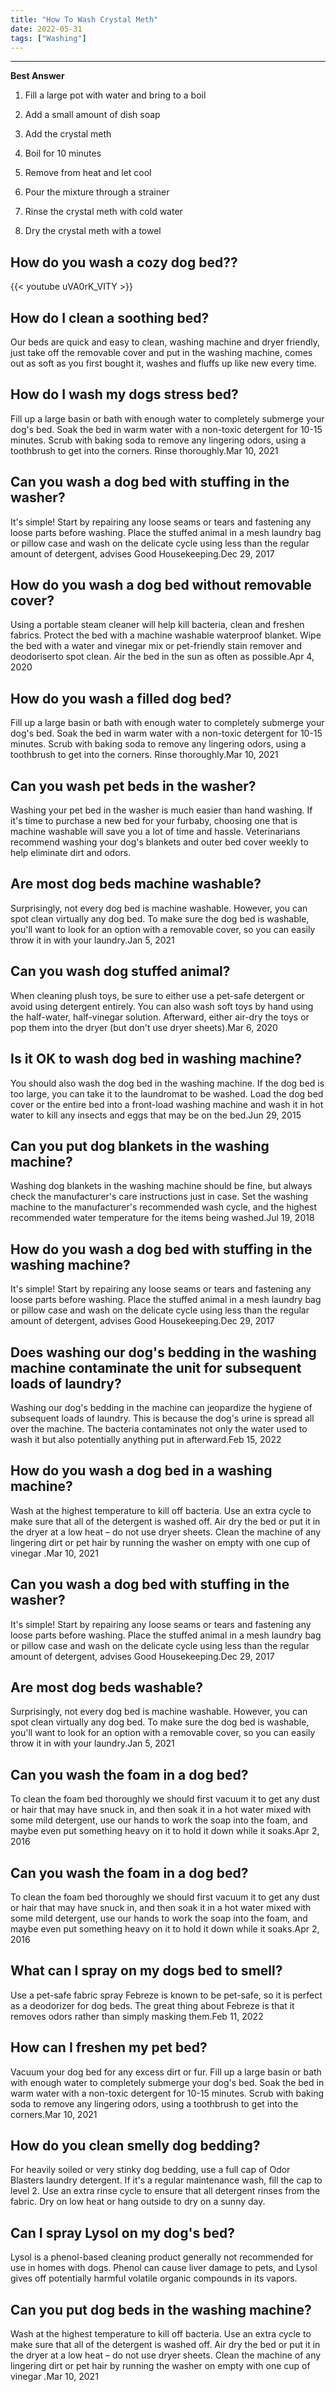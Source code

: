 ```yaml
---
title: "How To Wash Crystal Meth"
date: 2022-05-31
tags: ["Washing"]
---
```


---
**Best Answer**


1. Fill a large pot with water and bring to a boil

2. Add a small amount of dish soap

3. Add the crystal meth

4. Boil for 10 minutes

5. Remove from heat and let cool

6. Pour the mixture through a strainer

7. Rinse the crystal meth with cold water

8. Dry the crystal meth with a towel

## How do you wash a cozy dog bed??

{{< youtube uVA0rK_VITY >}}

## How do I clean a soothing bed?
Our beds are quick and easy to clean, washing machine and dryer friendly, just take off the removable cover and put in the washing machine, comes out as soft as you first bought it, washes and fluffs up like new every time.

## How do I wash my dogs stress bed?
Fill up a large basin or bath with enough water to completely submerge your dog's bed. Soak the bed in warm water with a non-toxic detergent for 10-15 minutes. Scrub with baking soda to remove any lingering odors, using a toothbrush to get into the corners. Rinse thoroughly.Mar 10, 2021

## Can you wash a dog bed with stuffing in the washer?
It's simple! Start by repairing any loose seams or tears and fastening any loose parts before washing. Place the stuffed animal in a mesh laundry bag or pillow case and wash on the delicate cycle using less than the regular amount of detergent, advises Good Housekeeping.Dec 29, 2017

## How do you wash a dog bed without removable cover?
Using a portable steam cleaner will help kill bacteria, clean and freshen fabrics. Protect the bed with a machine washable waterproof blanket. Wipe the bed with a water and vinegar mix or pet-friendly stain remover and deodoriserto spot clean. Air the bed in the sun as often as possible.Apr 4, 2020

## How do you wash a filled dog bed?
Fill up a large basin or bath with enough water to completely submerge your dog's bed. Soak the bed in warm water with a non-toxic detergent for 10-15 minutes. Scrub with baking soda to remove any lingering odors, using a toothbrush to get into the corners. Rinse thoroughly.Mar 10, 2021

## Can you wash pet beds in the washer?
Washing your pet bed in the washer is much easier than hand washing. If it's time to purchase a new bed for your furbaby, choosing one that is machine washable will save you a lot of time and hassle. Veterinarians recommend washing your dog's blankets and outer bed cover weekly to help eliminate dirt and odors.

## Are most dog beds machine washable?
Surprisingly, not every dog bed is machine washable. However, you can spot clean virtually any dog bed. To make sure the dog bed is washable, you'll want to look for an option with a removable cover, so you can easily throw it in with your laundry.Jan 5, 2021

## Can you wash dog stuffed animal?
When cleaning plush toys, be sure to either use a pet-safe detergent or avoid using detergent entirely. You can also wash soft toys by hand using the half-water, half-vinegar solution. Afterward, either air-dry the toys or pop them into the dryer (but don't use dryer sheets).Mar 6, 2020

## Is it OK to wash dog bed in washing machine?
You should also wash the dog bed in the washing machine. If the dog bed is too large, you can take it to the laundromat to be washed. Load the dog bed cover or the entire bed into a front-load washing machine and wash it in hot water to kill any insects and eggs that may be on the bed.Jun 29, 2015

## Can you put dog blankets in the washing machine?
Washing dog blankets in the washing machine should be fine, but always check the manufacturer's care instructions just in case. Set the washing machine to the manufacturer's recommended wash cycle, and the highest recommended water temperature for the items being washed.Jul 19, 2018

## How do you wash a dog bed with stuffing in the washing machine?
It's simple! Start by repairing any loose seams or tears and fastening any loose parts before washing. Place the stuffed animal in a mesh laundry bag or pillow case and wash on the delicate cycle using less than the regular amount of detergent, advises Good Housekeeping.Dec 29, 2017

## Does washing our dog's bedding in the washing machine contaminate the unit for subsequent loads of laundry?
Washing our dog's bedding in the machine can jeopardize the hygiene of subsequent loads of laundry. This is because the dog's urine is spread all over the machine. The bacteria contaminates not only the water used to wash it but also potentially anything put in afterward.Feb 15, 2022

## How do you wash a dog bed in a washing machine?
Wash at the highest temperature to kill off bacteria. Use an extra cycle to make sure that all of the detergent is washed off. Air dry the bed or put it in the dryer at a low heat – do not use dryer sheets. Clean the machine of any lingering dirt or pet hair by running the washer on empty with one cup of vinegar .Mar 10, 2021

## Can you wash a dog bed with stuffing in the washer?
It's simple! Start by repairing any loose seams or tears and fastening any loose parts before washing. Place the stuffed animal in a mesh laundry bag or pillow case and wash on the delicate cycle using less than the regular amount of detergent, advises Good Housekeeping.Dec 29, 2017

## Are most dog beds washable?
Surprisingly, not every dog bed is machine washable. However, you can spot clean virtually any dog bed. To make sure the dog bed is washable, you'll want to look for an option with a removable cover, so you can easily throw it in with your laundry.Jan 5, 2021

## Can you wash the foam in a dog bed?
To clean the foam bed thoroughly we should first vacuum it to get any dust or hair that may have snuck in, and then soak it in a hot water mixed with some mild detergent, use our hands to work the soap into the foam, and maybe even put something heavy on it to hold it down while it soaks.Apr 2, 2016

## Can you wash the foam in a dog bed?
To clean the foam bed thoroughly we should first vacuum it to get any dust or hair that may have snuck in, and then soak it in a hot water mixed with some mild detergent, use our hands to work the soap into the foam, and maybe even put something heavy on it to hold it down while it soaks.Apr 2, 2016

## What can I spray on my dogs bed to smell?
Use a pet-safe fabric spray Febreze is known to be pet-safe, so it is perfect as a deodorizer for dog beds. The great thing about Febreze is that it removes odors rather than simply masking them.Feb 11, 2022

## How can I freshen my pet bed?
Vacuum your dog bed for any excess dirt or fur. Fill up a large basin or bath with enough water to completely submerge your dog's bed. Soak the bed in warm water with a non-toxic detergent for 10-15 minutes. Scrub with baking soda to remove any lingering odors, using a toothbrush to get into the corners.Mar 10, 2021

## How do you clean smelly dog bedding?
For heavily soiled or very stinky dog bedding, use a full cap of Odor Blasters laundry detergent. If it's a regular maintenance wash, fill the cap to level 2. Use an extra rinse cycle to ensure that all detergent rinses from the fabric. Dry on low heat or hang outside to dry on a sunny day.

## Can I spray Lysol on my dog's bed?
Lysol is a phenol-based cleaning product generally not recommended for use in homes with dogs. Phenol can cause liver damage to pets, and Lysol gives off potentially harmful volatile organic compounds in its vapors.

## Can you put dog beds in the washing machine?
Wash at the highest temperature to kill off bacteria. Use an extra cycle to make sure that all of the detergent is washed off. Air dry the bed or put it in the dryer at a low heat – do not use dryer sheets. Clean the machine of any lingering dirt or pet hair by running the washer on empty with one cup of vinegar .Mar 10, 2021

